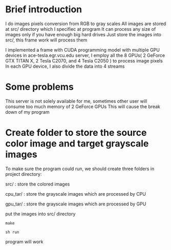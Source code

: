 # Brief introduction
I do images pixels conversion from RGB to gray scales
All images are stored at src/ directory which I specifiec at program
It can process any size of images only if you have enough big hard drives
Just store the images into src/, this frame work will process them

I implemented a frame with CUDA programming model with multiple GPU devices in ace-tesla.egr.vcu.edu server,
I employ all the 8 GPUs( 2 GeForce GTX TITAN X, 2 Tesla C2070, and 4 Tesla C2050 ) to process image pixels 
In each GPU device, I also divide the data into 4 streams

# Some problems
This server is not solely available for me, sometimes other user will consume too much memory of 2 GeForce GPUs 
This will cause the break down of my program 

# Create folder to store the source color image and target grayscale images
To make sure the program could run, we should create three folders in project directory:

src/ : store the colored images

cpu_tar/ : store the grayscale images which are processed by CPU

gpu_tar/ : store the grayscale images which are processed by GPU

put the images into src/ directory

	make

	sh run

program will work


